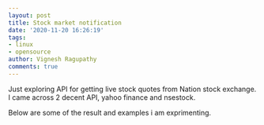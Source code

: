 ```yaml
---
layout: post
title: Stock market notification
date: '2020-11-20 16:26:19'
tags:
- linux
- opensource
author: Vignesh Ragupathy
comments: true
---
```


Just exploring API for getting live stock quotes from Nation stock exchange.
I came across 2 decent API, yahoo finance and nsestock.

Below are some of the result and examples i am exprimenting.


